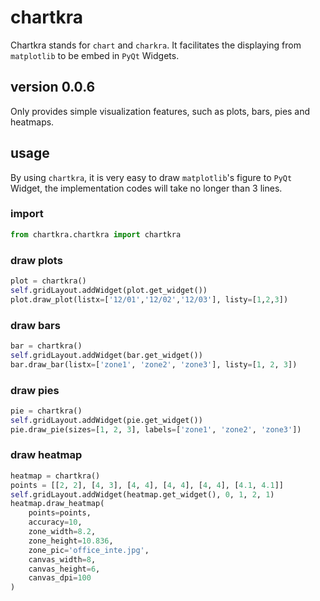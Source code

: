 # chartkra

Chartkra stands for `chart` and `charkra`. It facilitates the displaying from `matplotlib` to be embed in `PyQt` Widgets.

## version 0.0.6

Only provides simple visualization features, such as plots, bars, pies and heatmaps.

## usage

By using `chartkra`, it is very easy to draw `matplotlib`'s figure to `PyQt` Widget, the implementation codes will take no longer than 3 lines.

### import

````python
from chartkra.chartkra import chartkra
````

### draw plots
````python
plot = chartkra()
self.gridLayout.addWidget(plot.get_widget())
plot.draw_plot(listx=['12/01','12/02','12/03'], listy=[1,2,3])
````

### draw bars
````python
bar = chartkra()
self.gridLayout.addWidget(bar.get_widget())
bar.draw_bar(listx=['zone1', 'zone2', 'zone3'], listy=[1, 2, 3])
````

### draw pies
````python
pie = chartkra()
self.gridLayout.addWidget(pie.get_widget())
pie.draw_pie(sizes=[1, 2, 3], labels=['zone1', 'zone2', 'zone3'])
````

### draw heatmap
````python
heatmap = chartkra()
points = [[2, 2], [4, 3], [4, 4], [4, 4], [4, 4], [4.1, 4.1]]
self.gridLayout.addWidget(heatmap.get_widget(), 0, 1, 2, 1)
heatmap.draw_heatmap(
    points=points,
    accuracy=10, 
    zone_width=8.2, 
    zone_height=10.836, 
    zone_pic='office_inte.jpg', 
    canvas_width=8, 
    canvas_height=6, 
    canvas_dpi=100
)
````